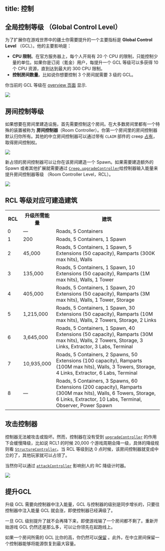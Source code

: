 title: 控制
---

## 全局控制等级 （Global Control Level）

为了扩展你在游戏世界中的疆土你需要提升的一个主要指标是 **Global Control Level** （GCL）。他的主要影响是：

* **CPU 限制**。在官方服务器上，每个人开局有 20 个 CPU 的限制，只能控制少量的单位。如果你是订阅（氪金）用户，每提升一个 GCL 等级可以多获得 10 个 CPU 资源，直到达到最大的 300 CPU 限制。
* **控制房间数量**。比如说你想要控制 3 个房间就需要 3 级的 GCL。



你当前的 GCL 等级在 [overview 页面](https://screeps.com/a/#!/overview) 显示.

![](img/gcl-cpu.png)

## 房间控制等级

如果想要在房间里建造设施，首先需要控制这个房间。在大多数房间里都有一个特殊的装置被称为 **房间控制器**（Room Controller）。你第一个房间里的房间控制器默认归你所有。其他的中立房间控制器可以通过带有 `CLAIM` 部件的 creep [占有](/api/#Creep.claimController)，取得房间控制权。

![](img/c1.png)

新占领的房间控制器可以让你在该房间建造一个 Spawn。如果需要建造额外的 Spawn 或者其他扩展就需要通过 [`Creep.upgradeController`](/api/#Creep.upgradeController)给控制器输入能量来提升房间控制器等级 （Room Controller Level，RCL）。

![](img/c2.png)

## RCL 等级对应可建造建筑

<table>
<tbody>
<tr>
<th style="width: 10%;">RCL</th>
<th style="width: 15%;">升级所需能量</th>
<th>建筑</th>
</tr>
<tr>
<td>0</td>
<td>—</td>
<td>Roads, 5 Containers</td>
</tr>
<tr>
<td>1</td>
<td>200</td>
<td>Roads, 5 Containers, 1 Spawn</td>
</tr>
<tr>
<td>2</td>
<td>45,000</td>
<td>Roads, 5 Containers, 1 Spawn, 5 Extensions (50 capacity), Ramparts (300K max hits), Walls</td>
</tr>
<tr>
<td>3</td>
<td>135,000</td>
<td>Roads, 5 Containers, 1 Spawn, 10 Extensions (50 capacity), Ramparts (1M max hits), Walls, 1 Tower</td>
</tr>
<tr>
<td>4</td>
<td>405,000</td>
<td>Roads, 5 Containers, 1 Spawn, 20 Extensions (50 capacity), Ramparts (3M max hits), Walls, 1 Tower, Storage</td>
</tr>
<tr>
<td>5</td>
<td>1,215,000</td>
<td>Roads, 5 Containers, 1 Spawn, 30 Extensions (50 capacity), Ramparts (10M max hits), Walls, 2 Towers, Storage, 2 Links</td>
</tr>
<tr>
<td>6</td>
<td>3,645,000</td>
<td>Roads, 5 Containers, 1 Spawn, 40 Extensions (50 capacity), Ramparts (30M max hits), Walls, 2 Towers, Storage, 3 Links, Extractor, 3 Labs, Terminal</td>
</tr>
<tr>
<td>7</td>
<td>10,935,000</td>
<td>Roads, 5 Containers, 2 Spawns, 50 Extensions (100 capacity), Ramparts (100M max hits), Walls, 3 Towers, Storage, 4 Links, Extractor, 6 Labs, Terminal</td>
</tr>
<tr>
<td>8</td>
<td>—</td>
<td>Roads, 5 Containers, 3 Spawns, 60 Extensions (200 capacity), Ramparts (300M max hits), Walls, 6 Towers, Storage, 6 Links, Extractor, 10 Labs, Terminal, Observer, Power Spawn</td>
</tr>
</tbody>
</table>

## 攻击控制器

控制器无法被攻击或毁坏。然而，控制器在没有受到 [`upgradeController`](/api/#Creep.upgradeController) 的作用下会缓慢降级，比如说 RCL1 的时候 20,000 个游戏周期会降一级，具体的降级规则看 [`StructureController`](/api/#StructureController)。当 RCL 等级到达 0 点时候，该房间控制器就变成中立的了，其他玩家就可以占领了。

当然你可以通过 [`attackController`](/api/#Creep.attackController) 影响别人的 RC 降级计时器。

![](/img/controllerDowngrade.png)

## 提升GCL

升级 GCL 需要向控制器中注入能量，GCL 与控制器的级别是同步增长的，只要往控制器中注入能量 GCL 就会涨，即使控制器已经满级了。

一旦 GCL 级别提升了就不会再降下来，即使游戏输了一个房间都不剩了。重新开始游戏 GCL 仍然还是那么多，可以让你领先在起跑线上。

如果一个房间所需的 GCL 比你的高，你仍然可以[保留](/api/#Creep.reserveController) 。此外，在中立房间保留一个控制器能够将能源恢复到最大容量。
